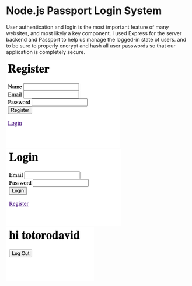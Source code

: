 # Node.js Passport Login System

User authentication and login is the most important feature of many websites, and most likely a key component. I used Express for the server backend and Passport to help us manage the logged-in state of users. and to be sure to properly encrypt and hash all user passwords so that our application is completely secure.

<img src="https://github.com/TotoroDavid/Node.js-Passport-Login-System/blob/master/images/Screen%20Shot%202021-06-21%20at%203.45.58%20pm.png?raw=true">
<img src="https://github.com/TotoroDavid/Node.js-Passport-Login-System/blob/master/images/Screen%20Shot%202021-06-21%20at%203.47.06%20pm.png?raw=true">
<img src="https://github.com/TotoroDavid/Node.js-Passport-Login-System/blob/master/images/Screen%20Shot%202021-06-21%20at%203.47.21%20pm.png?raw=true">
